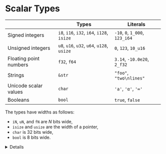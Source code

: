 # Scalar Types

|                        | Types                                      | Literals                       |
|------------------------|--------------------------------------------|--------------------------------|
| Signed integers        | `i8`, `i16`, `i32`, `i64`, `i128`, `isize` | `-10`, `0`, `1_000`, `123_i64` |
| Unsigned integers      | `u8`, `u16`, `u32`, `u64`, `u128`, `usize` | `0`, `123`, `10_u16`           |
| Floating point numbers | `f32`, `f64`                               | `3.14`, `-10.0e20`, `2_f32`    |
| Strings                | `&str`                                     | `"foo"`, `"two\nlines"`        |
| Unicode scalar values  | `char`                                     | `'a'`, `'α'`, `'∞'`            |
| Booleans               | `bool`                                     | `true`, `false`                |

The types have widths as follows:

* `iN`, `uN`, and `fN` are _N_ bits wide,
* `isize` and `usize` are the width of a pointer,
* `char` is 32 bits wide,
* `bool` is 8 bits wide.

<details>

There are a few syntaxes which are not shown above:

- Raw strings allow you to create a `&str` value with escapes disabled: `r"\n"
  == "\\\\n"`. You can embed double-quotes by using an equal amount of `#` on
  either side of the quotes:

  ```rust,editable
  fn main() {
      println!(r#"<a href="link.html">link</a>"#);
      println!("<a href=\"link.html\">link</a>");
  }
  ```

- Byte strings allow you to create a `&[u8]` value directly:

  ```rust,editable
  fn main() {
      println!("{:?}", b"abc");
      println!("{:?}", &[97, 98, 99]);
  }
  ```

- All underscores in numbers can be left out, they are for legibility only.
  So `1_000` can be written as `1000` (or `10_00`), and `123_i64` can be written as `123i64`.

</details>
